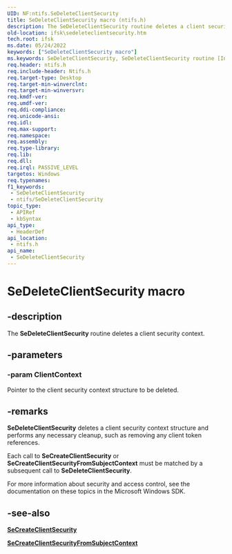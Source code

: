 ```yaml
---
UID: NF:ntifs.SeDeleteClientSecurity
title: SeDeleteClientSecurity macro (ntifs.h)
description: The SeDeleteClientSecurity routine deletes a client security context.
old-location: ifsk\sedeleteclientsecurity.htm
tech.root: ifsk
ms.date: 05/24/2022
keywords: ["SeDeleteClientSecurity macro"]
ms.keywords: SeDeleteClientSecurity, SeDeleteClientSecurity routine [Installable File System Drivers], ifsk.sedeleteclientsecurity, ntifs/SeDeleteClientSecurity, seref_bab4478e-d302-478b-8819-79c9b2f79aa7.xml
req.header: ntifs.h
req.include-header: Ntifs.h
req.target-type: Desktop
req.target-min-winverclnt: 
req.target-min-winversvr: 
req.kmdf-ver: 
req.umdf-ver: 
req.ddi-compliance: 
req.unicode-ansi: 
req.idl: 
req.max-support: 
req.namespace: 
req.assembly: 
req.type-library: 
req.lib: 
req.dll: 
req.irql: PASSIVE_LEVEL
targetos: Windows
req.typenames: 
f1_keywords:
 - SeDeleteClientSecurity
 - ntifs/SeDeleteClientSecurity
topic_type:
 - APIRef
 - kbSyntax
api_type:
 - HeaderDef
api_location:
 - ntifs.h
api_name:
 - SeDeleteClientSecurity
---
```


# SeDeleteClientSecurity macro

## -description

The **SeDeleteClientSecurity** routine deletes a client security context.

## -parameters

### -param ClientContext

Pointer to the client security context structure to be deleted.

## -remarks

**SeDeleteClientSecurity** deletes a client security context structure and performs any necessary cleanup, such as removing any client token references.

Each call to **SeCreateClientSecurity** or **SeCreateClientSecurityFromSubjectContext** must be matched by a subsequent call to **SeDeleteClientSecurity**.

For more information about security and access control, see the documentation on these topics in the Microsoft Windows SDK.

## -see-also

[**SeCreateClientSecurity**](nf-ntifs-secreateclientsecurity.md)

[**SeCreateClientSecurityFromSubjectContext**](nf-ntifs-secreateclientsecurityfromsubjectcontext.md)
